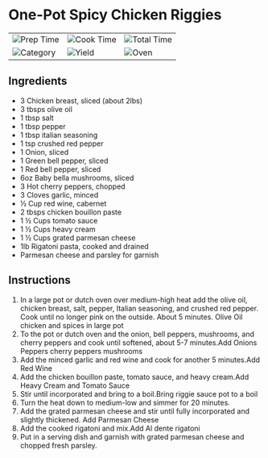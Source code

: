 # One-Pot Spicy Chicken Riggies

|  |  |  |
| ----------- | ----------- | ----------- |
| ![Prep Time](https://img.shields.io/badge/Prep_Time-10_min.-2451ba) | ![Cook Time](https://img.shields.io/badge/Cook_Time-35_min.-2451ba) | ![Total Time](https://img.shields.io/badge/Total_Time-45_min.-2451ba)
| ![Category](https://img.shields.io/badge/Category-Dinner-2451ba) | ![Yield](https://img.shields.io/badge/Yield-6_servings-2451ba) | ![Oven](https://img.shields.io/badge/Cooking_Method-Stovetop-2451ba)

## Ingredients
- 3 Chicken breast, sliced (about 2lbs)
- 3 tbsps olive oil
- 1 tbsp salt
- 1 tbsp pepper
- 1 tbsp italian seasoning
- 1 tsp crushed red pepper
- 1 Onion, sliced
- 1 Green bell pepper, sliced
- 1 Red bell pepper, sliced
- 6oz Baby bella mushrooms, sliced
- 3 Hot cherry peppers, chopped
- 3 Cloves garlic, minced
- &frac12; Cup red wine, cabernet
- 2 tbsps chicken bouillon paste
- 1 &frac12; Cups tomato sauce
- 1 &frac12; Cups heavy cream
- 1 &frac12; Cups grated parmesan cheese
- 1lb Rigatoni pasta, cooked and drained
- Parmesan cheese and parsley for garnish

## Instructions
1. In a large pot or dutch oven over medium-high heat add the olive oil, chicken breast, salt, pepper, Italian seasoning, and crushed red pepper. Cook until no longer pink on the outside. About 5 minutes. Olive Oil chicken and spices in large pot
2. To the pot or dutch oven and the onion, bell peppers, mushrooms, and cherry peppers and cook until softened, about 5-7 minutes.Add Onions Peppers cherry peppers mushrooms
3. Add the minced garlic and red wine and cook for another 5 minutes.Add Red Wine
4. Add the chicken bouillon paste, tomato sauce, and heavy cream.Add Heavy Cream and Tomato Sauce
5. Stir until incorporated and bring to a boil.Bring riggie sauce pot to a boil
6. Turn the heat down to medium-low and simmer for 20 minutes.
7. Add the grated parmesan cheese and stir until fully incorporated and slightly thickened. Add Parmesan Cheese
8. Add the cooked rigatoni and mix.Add Al dente rigatoni
9. Put in a serving dish and garnish with grated parmesan cheese and chopped fresh parsley.
